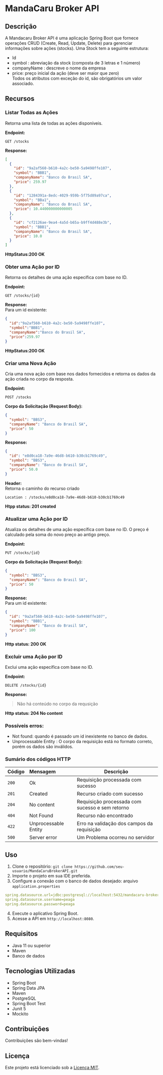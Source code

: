 # MandaCaru Broker API

## Descrição
A Mandacaru Broker API é uma aplicação Spring Boot que fornece operações CRUD (Create, Read, Update, Delete) para gerenciar informações sobre ações (stocks).
Uma Stock tem a seguinte estrutura:  
+ Id
+ symbol : abreviação da stock (composta de 3 letras e 1 número)
+ companyName : descreve o nome da empresa
+ price: preço inicial da ação (deve ser maior que zero)  
Todos os atributos com exceção do id, são obrigatórios um valor associado.
## Recursos

### Listar Todas as Ações
Retorna uma lista de todas as ações disponíveis.

**Endpoint:**
```http
GET /stocks
```
**Response:**
```json
[
  {
    "id": "9a2af560-b610-4a2c-be50-5a9498ffe107",
    "symbol": "BBB1",
    "companyName": "Banco do Brasil SA",
    "price": 259.97
  },
  {
    "id": "1284391a-8edc-4029-959b-5f75d89a97ca",
    "symbol": "BBa1",
    "companyName": "Banco do Brasil SA",
    "price": 10.440000000000005
  },
  {
    "id": "cf2126ae-9ea4-4a5d-b65a-b9ff4d488e3b",
    "symbol": "BBB1",
    "companyName": "Banco do Brasil SA",
    "price": 10.0
  }
]
```
**HttpStatus:200 OK**

### Obter uma Ação por ID
Retorna os detalhes de uma ação específica com base no ID.

**Endpoint:**
```http
GET /stocks/{id}
```
**Response:**  
Para um id existente:
```json
{
  "id":"9a2af560-b610-4a2c-be50-5a9498ffe107",
  "symbol":"BBB1",
  "companyName":"Banco do Brasil SA",
  "price":259.97
}
```
**HttpStatus:200 OK**

### Criar uma Nova Ação
Cria uma nova ação com base nos dados fornecidos e retorna os dados da ação criada no corpo da resposta.

**Endpoint:**
```http
POST /stocks
```
**Corpo da Solicitação (Request Body):**

```JSON
{
  "symbol": "BBS3",
  "companyName": "Banco do Brasil SA",
  "price": 50
}
```
**Response:**
```json
{
  "id": "e8d0ca18-7a9e-46d8-b610-b30cb1769c49",
  "symbol": "BBS3",
  "companyName": "Banco do Brasil SA",
  "price": 50.0
}
```
**Header:**<br>
Retorna o caminho do recurso criado
```http request
Location : /stocks/e8d0ca18-7a9e-46d8-b610-b30cb1769c49
```
**Htpp status: 201 created**

### Atualizar uma Ação por ID
Atualiza os detalhes de uma ação específica com base no ID. 
O preço é calculado pela soma do novo preço ao antigo preço.

**Endpoint:**
```http
PUT /stocks/{id}
```
**Corpo da Solicitação (Request Body):**

```JSON
{
  "symbol": "BBS3",
  "companyName": "Banco do Brasil SA",
  "price": 50
}
```
**Response:**  
Para um id existente:
```json
{
  "id": "9a2af560-b610-4a2c-be50-5a9498ffe107",
  "symbol": "BBB1",
  "companyName": "Banco do Brasil SA",
  "price": 100
}
```
**Http status: 200 OK**

### Excluir uma Ação por ID
Exclui uma ação específica com base no ID.

**Endpoint:**
```http
DELETE /stocks/{id}
```
**Response:**  
>Não há conteúdo no corpo da requsição  

**Http status: 204 No content**

### Possíveis erros:
+ Not found: quando é passado um id inexistente no banco de dados.
+ Unprocessable Entity : O corpo da requisição está no formato correto, porém os dados são inválidos.

### Sumário dos códigos HTTP

| Código | Mensagem             | Descrição                                       |
|:-------|:---------------------|-------------------------------------------------|
| `200`  | Ok                   | Requisição processada com sucesso               |
| `201`  | Created              | Recurso criado com sucesso                      |
| `204`  | No content           | Requisição processada com sucesso e sem retorno |
| `404`  | Not Found            | Recurso não encontrado                          |
| `422`  | Unprocessable Entity | Erro na validação dos campos da requisição      |
| `500`  | Server error         | Um Problema ocorreu no servidor                 |

## Uso
1. Clone o repositório: `git clone https://github.com/seu-usuario/MandaCaruBrokerAPI.git`
2. Importe o projeto em sua IDE preferida.
3. Configure a conexão com o banco de dados desejado:
arquivo `application.properties`
```yaml
spring.datasource.url=jdbc:postgresql://localhost:5432/mandacaru-broker
spring.datasource.username=peaga
spring.datasource.password=peaga
```
4. Execute o aplicativo Spring Boot.
5. Acesse a API em `http://localhost:8080`.

## Requisitos
- Java 11 ou superior
- Maven
- Banco de dados

## Tecnologias Utilizadas
- Spring Boot
- Spring Data JPA
- Maven
- PostgreSQL
- Spring Boot Test
- Junit 5
- Mockito

## Contribuições
Contribuições são bem-vindas!

## Licença
Este projeto está licenciado sob a [Licença MIT](LICENSE).

